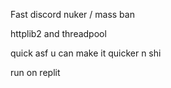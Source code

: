 Fast discord nuker / mass ban

httplib2 and threadpool

quick asf u can make it quicker n shi

run on replit
